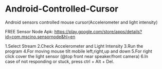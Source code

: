# Android-Controlled-Cursor
Android sensors controlled mouse cursor(Accelerometer and light intensity)


FREE Sensor Node Apk:
https://play.google.com/store/apps/details?id=com.mscino.sensornode&hl=en


1.Select Stream
2.Check Accelerometer and Light Intensity
3.Run the program
4.For moving mouse tilt mobile left,right,up and down
5.For right click cover the light sensor (@top front near speaker/front camera)
6.In case of not responding or stuck, press ctrl + Alt + Del.

